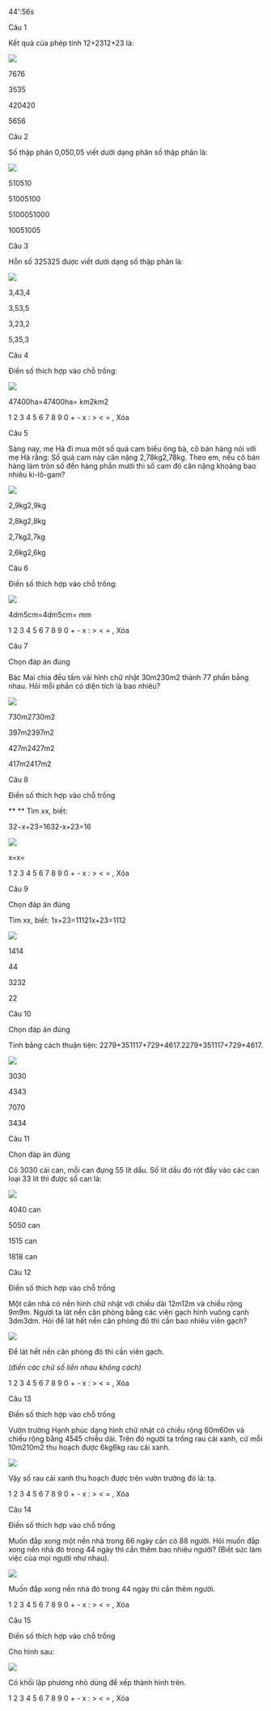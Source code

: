 44':56s

Câu 1

Kết quả của phép tính 12+2312+23 là:

![](https://onthi123.vn/public/uploads/b_79.png)

7676

3535

420420

5656

Câu 2

Số thập phân 0,050,05 viết dưới dạng phân số thập phân là:

![](https://onthi123.vn/public/uploads/b_80.png)

510510

51005100

5100051000

10051005

Câu 3

Hỗn số 325325 được viết dưới dạng số thập phân là:

![](https://onthi123.vn/public/uploads/b_81.png)

3,43,4

3,53,5

3,23,2

5,35,3

Câu 4

Điền số thích hợp vào chỗ trống:

![](https://onthi123.vn/public/uploads/b_82.png)

 47400ha=47400ha= km2km2

1 2 3 4 5 6 7 8 9 0 + - x : > < = , Xóa

Câu 5

Sáng nay, mẹ Hà đi mua một số quả cam biếu ông bà, cô bán hàng nói với mẹ Hà rằng: Số quả cam này cân nặng 2,78kg2,78kg. Theo em, nếu cô bán hàng làm tròn số đến hàng phần mười thì số cam đó cân nặng khoảng bao nhiêu ki-lô-gam?

![](https://onthi123.vn/public/uploads/b_83.png)

2,9kg2,9kg

2,8kg2,8kg

2,7kg2,7kg

2,6kg2,6kg

Câu 6

Điền số thích hợp vào chỗ trống: 

![](https://onthi123.vn/public/uploads/b_84.png)

4dm5cm=4dm5cm=  mm

1 2 3 4 5 6 7 8 9 0 + - x : > < = , Xóa

Câu 7

Chọn đáp án đúng

Bác Mai chia đều tấm vải hình chữ nhật 30m230m2 thành 77 phần bằng nhau. Hỏi mỗi phần có diện tích là bao nhiêu?

![](https://onthi123.vn/public/uploads/tvhoang/67456_3.png)

730m2730m2

397m2397m2

427m2427m2

417m2417m2

Câu 8

Điền số thích hợp vào chỗ trống

** ** Tìm xx, biết: 

32−x+23=1632-x+23=16

![](https://onthi123.vn/public/uploads/tvhoang/45434.jpg)

x=x=  

1 2 3 4 5 6 7 8 9 0 + - x : > < = , Xóa

Câu 9

Chọn đáp án đúng

Tìm xx, biết: 1x+23=11121x+23=1112

![](https://onthi123.vn/public/uploads/tvhoang/9i9.jpg)

1414

44

3232

22

Câu 10

Chọn đáp án đúng

Tính bằng cách thuận tiện: 2279+351117+729+4617.2279+351117+729+4617.

![](https://onthi123.vn/public/uploads/tvhoang/5g5.jpg)

3030

4343

7070

3434

Câu 11

Chọn đáp án đúng

Có 3030 cái can, mỗi can đựng 55 lít dầu. Số lít dầu đó rót đầy vào các can loại 33 lít thì được số can là:

![](https://onthi123.vn/public/uploads/tvhoang/4v4.jpg)

4040 can

5050 can

1515 can

1818 can

Câu 12

Điền số thích hợp vào chỗ trống

Một căn nhà có nền hình chữ nhật với chiều dài 12m12m và chiều rộng 9m9m. Người ta lát nền căn phòng bằng các viên gạch hình vuông cạnh 3dm3dm. Hỏi để lát hết nền căn phòng đó thì cần bao nhiêu viên gạch?

![](https://onthi123.vn/public/uploads/tvhoang/8j8.jpg)

Để lát hết nền căn phòng đó thì cần  viên gạch.

_(điền các chữ số liền nhau không cách)_

1 2 3 4 5 6 7 8 9 0 + - x : > < = , Xóa

Câu 13

Điền số thích hợp vào chỗ trống

Vườn trường Hạnh phúc dạng hình chữ nhật có chiều rộng 60m60m và chiều rộng bằng 4545 chiều dài. Trên đó người ta trồng rau cải xanh, cứ mỗi 10m210m2  thu hoạch được 6kg6kg rau cải xanh.

![](https://onthi123.vn/public/uploads/tvhoang/3c3.png)

Vậy số rau cải xanh thu hoạch được trên vườn trường đó là:   tạ.

1 2 3 4 5 6 7 8 9 0 + - x : > < = , Xóa

Câu 14

Điền số thích hợp vào chỗ trống

Muốn đắp xong một nền nhà trong 66 ngày cần có 88 người. Hỏi muốn đắp xong nền nhà đó trong 44 ngày thì cần thêm bao nhiêu người? (Biết sức làm việc của mọi người như nhau).

![](https://onthi123.vn/public/uploads/tvhoang/7b7.jpg)

Muốn đắp xong nền nhà đó trong 44 ngày thì cần thêm  người.

1 2 3 4 5 6 7 8 9 0 + - x : > < = , Xóa

Câu 15

Điền số thích hợp vào chỗ trống

Cho hình sau:

![](https://onthi123.vn/public/uploads/tvhoang/346.png)

Có  khối lập phương nhỏ dùng để xếp thành hình trên.

1 2 3 4 5 6 7 8 9 0 + - x : > < = , Xóa
